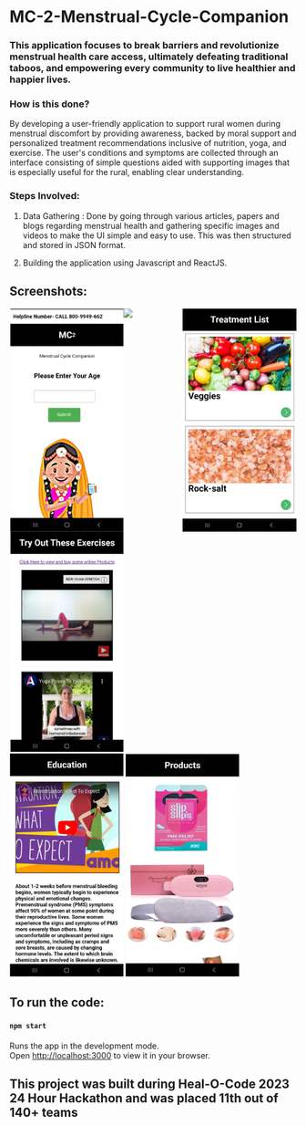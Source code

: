 # MC-2-Menstrual-Cycle-Companion


### This application focuses to break barriers and revolutionize menstrual health care access, ultimately defeating traditional taboos, and empowering every community to live healthier and happier lives.

### How is this done?

By developing a user-friendly application to support rural women during menstrual discomfort by providing awareness, backed by moral support and personalized treatment recommendations inclusive of nutrition, yoga, and exercise. The user's conditions and symptoms are collected through an interface consisting of simple questions aided with supporting images that is especially useful for the rural, enabling clear understanding.

### Steps Involved: 

1. Data Gathering : Done by going through various articles, papers and blogs regarding menstrual health and gathering specific images and videos to make the UI simple and easy to use. This was then structured and stored in JSON format.

2. Building the application using Javascript and ReactJS.

## Screenshots:

<p>
  <img align="left" src="HomePage.png" width="200" >
  <img src="ptoms.png" width="200" >
  <img align="right" src="Treatment.png" width="200" >
</p>
<br/>
<p>
  <img src="Yoga.png" width="200" >
  <img src="Education.png" width="200" >
  <img src="Products.png" width="200" >
</p>


## To run the code:

#### `npm start`
Runs the app in the development mode.\
Open [http://localhost:3000](http://localhost:3000) to view it in your browser.

## This project was built during Heal-O-Code 2023 24 Hour Hackathon and was placed 11th out of 140+ teams
